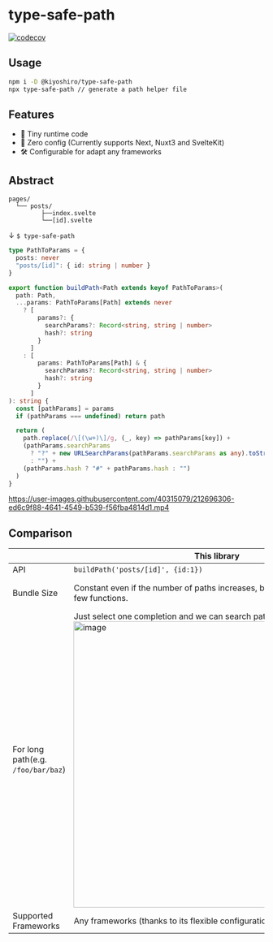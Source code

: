 # type-safe-path

[![codecov](https://codecov.io/gh/KoichiKiyokawa/type-safe-path/branch/main/graph/badge.svg?token=61F6FRPXKN)](https://codecov.io/gh/KoichiKiyokawa/type-safe-path)

## Usage

```sh
npm i -D @kiyoshiro/type-safe-path
npx type-safe-path // generate a path helper file
```

## Features

- 🍃 Tiny runtime code
- 🚀 Zero config (Currently supports Next, Nuxt3 and SvelteKit)
- 🛠️️ Configurable for adapt any frameworks

## Abstract

```
pages/
  └── posts/
         ├──index.svelte
         └──[id].svelte
```

↓ `$ type-safe-path`

```ts
type PathToParams = {
  posts: never
  "posts/[id]": { id: string | number }
}

export function buildPath<Path extends keyof PathToParams>(
  path: Path,
  ...params: PathToParams[Path] extends never
    ? [
        params?: {
          searchParams?: Record<string, string | number>
          hash?: string
        }
      ]
    : [
        params: PathToParams[Path] & {
          searchParams?: Record<string, string | number>
          hash?: string
        }
      ]
): string {
  const [pathParams] = params
  if (pathParams === undefined) return path

  return (
    path.replace(/\[(\w+)\]/g, (_, key) => pathParams[key]) +
    (pathParams.searchParams
      ? "?" + new URLSearchParams(pathParams.searchParams as any).toString()
      : "") +
    (pathParams.hash ? "#" + pathParams.hash : "")
  )
}
```

https://user-images.githubusercontent.com/40315079/212696306-ed6c9f88-4641-4549-b539-f56fba4814d1.mp4

## Comparison

|                                    | This library                                                                                                                                                                                              | [pathpida](https://github.com/aspida/pathpida)                      |
| ---------------------------------- | --------------------------------------------------------------------------------------------------------------------------------------------------------------------------------------------------------- | ------------------------------------------------------------------- |
| API                                | <code>buildPath('posts/[id]', {id:1})</code>                                                                                                                                                              | <code>pagesPath.posts.\_id(1).$url()</code>                         |
| Bundle Size                        | Constant even if the number of paths increases, because it only generates few functions.                                                                                                                  | Increases as paths increase, because it generates a big object.     |
| For long path(e.g. `/foo/bar/baz`) | Just select one completion and we can search path like fuzzy<br><img width="564" alt="image" src="https://user-images.githubusercontent.com/40315079/213208755-c5f80f43-d59d-4a14-be76-da7316fb58bb.png"> | Needs to push `.` key many times for `pagesPath.foo.bar.baz.$url()` |
| Supported Frameworks               | Any frameworks (thanks to its flexible configuration)                                                                                                                                                     | Next.js, Nuxt.js                                                    |
